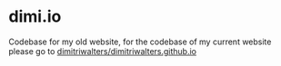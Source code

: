 # dimi.io

Codebase for my old website, for the codebase of my current website please go to [dimitriwalters/dimitriwalters.github.io](https://github.com/dimitriwalters/dimitriwalters.github.io)
